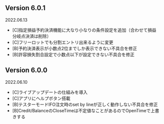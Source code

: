 ## Version 6.0.1
2022.06.13
- [C]指定損益予約決済機能に大なり小なりの条件設定を追加（合わせて損益分岐点決済は削除）
- [C]フリーロットでも分割エントリ出来るように変更
- [B]予約決済表示が小数点2位までしか表示できない不具合を修正
- [B]許容損失割合設定で小数点以下が設定できない不具合を修正

## Version 6.0.0
2022.06.10
- [C]ライブアップデートの仕組みを導入
- [C]アプリにヘルプボタン搭載
- [B]テスターモードIFO注文時のset by lineが正しく動作しない不具合を修正
- [B]Credit/BalanceのCloseTimeは不定値なことがあるのでOpenTimeで上書きする
